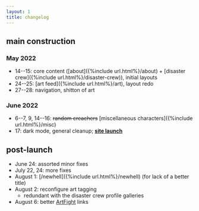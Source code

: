 ```yaml
---
layout: 1
title: changelog
---
```

## main construction

### May 2022
- 14--15: core content ([about]({%include url.html%}/about) + [disaster crew]({%include url.html%}/disaster-crew)), initial layouts
- 24--25: [art feed]({%include url.html%}/art), layout redo
- 27--28: navigation, shitton of art

### June 2022
- 6--7, 9, 14--16: ~~random creachers~~ [miscellaneous characters]({%include url.html%}/misc)
- 17: dark mode, general cleanup; <b>[site launch](https://www.deviantart.com/a-flyleaf/art/toyhouse-but-make-it-my-city-now-919614287)</b>

## post-launch
- June 24: assorted minor fixes
- July 22, 24: more fixes
- August 1: [/newhell]({%include url.html%}/newhell) (for lack of a better title)
- August 2: reconfigure art tagging
	- redundant with the disaster crew profile galleries
- August 6: better [ArtFight](https://a-flyleaf.github.io/artfight/etc/roster) links